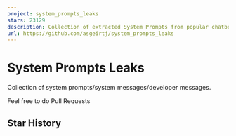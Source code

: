 ```yaml
---
project: system_prompts_leaks
stars: 23129
description: Collection of extracted System Prompts from popular chatbots like ChatGPT, Claude & Gemini
url: https://github.com/asgeirtj/system_prompts_leaks
---
```


System Prompts Leaks
====================

Collection of system prompts/system messages/developer messages.

Feel free to do Pull Requests

Star History
------------

